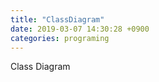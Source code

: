 ```yaml
---
title: "ClassDiagram"
date: 2019-03-07 14:30:28 +0900
categories: programing
---
```


 Class Diagram
